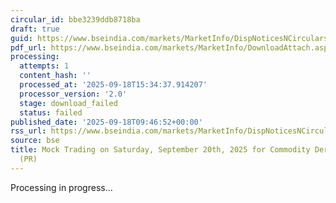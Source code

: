 ```yaml
---
circular_id: bbe3239ddb8718ba
draft: true
guid: https://www.bseindia.com/markets/MarketInfo/DispNoticesNCirculars.aspx?Noticeid={8FBE16DC-B971-4381-A88A-61EEF6F37842}&noticeno=20250918-14&dt=09/18/2025&icount=14&totcount=61&flag=0
pdf_url: https://www.bseindia.com/markets/MarketInfo/DownloadAttach.aspx?id=20250918-14&attachedId=
processing:
  attempts: 1
  content_hash: ''
  processed_at: '2025-09-18T15:34:37.914207'
  processor_version: '2.0'
  stage: download_failed
  status: failed
published_date: '2025-09-18T09:46:52+00:00'
rss_url: https://www.bseindia.com/markets/MarketInfo/DispNoticesNCirculars.aspx?Noticeid={8FBE16DC-B971-4381-A88A-61EEF6F37842}&noticeno=20250918-14&dt=09/18/2025&icount=14&totcount=61&flag=0
source: bse
title: Mock Trading on Saturday, September 20th, 2025 for Commodity Derivatives segment
  (PR)
---
```


Processing in progress...
